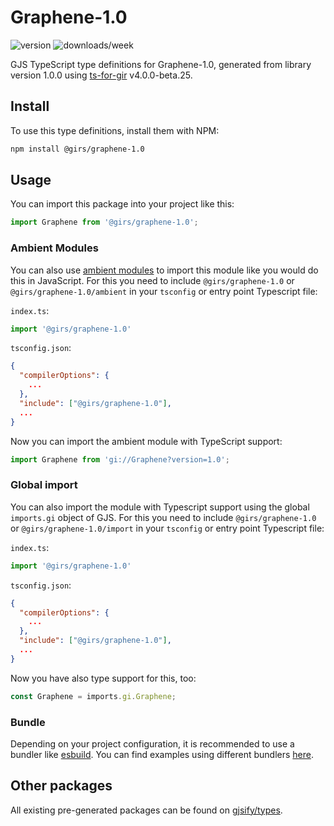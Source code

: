 
# Graphene-1.0

![version](https://img.shields.io/npm/v/@girs/graphene-1.0)
![downloads/week](https://img.shields.io/npm/dw/@girs/graphene-1.0)


GJS TypeScript type definitions for Graphene-1.0, generated from library version 1.0.0 using [ts-for-gir](https://github.com/gjsify/ts-for-gir) v4.0.0-beta.25.


## Install

To use this type definitions, install them with NPM:
```bash
npm install @girs/graphene-1.0
```

## Usage

You can import this package into your project like this:
```ts
import Graphene from '@girs/graphene-1.0';
```

### Ambient Modules

You can also use [ambient modules](https://github.com/gjsify/ts-for-gir/tree/main/packages/cli#ambient-modules) to import this module like you would do this in JavaScript.
For this you need to include `@girs/graphene-1.0` or `@girs/graphene-1.0/ambient` in your `tsconfig` or entry point Typescript file:

`index.ts`:
```ts
import '@girs/graphene-1.0'
```

`tsconfig.json`:
```json
{
  "compilerOptions": {
    ...
  },
  "include": ["@girs/graphene-1.0"],
  ...
}
```

Now you can import the ambient module with TypeScript support: 

```ts
import Graphene from 'gi://Graphene?version=1.0';
```

### Global import

You can also import the module with Typescript support using the global `imports.gi` object of GJS.
For this you need to include `@girs/graphene-1.0` or `@girs/graphene-1.0/import` in your `tsconfig` or entry point Typescript file:

`index.ts`:
```ts
import '@girs/graphene-1.0'
```

`tsconfig.json`:
```json
{
  "compilerOptions": {
    ...
  },
  "include": ["@girs/graphene-1.0"],
  ...
}
```

Now you have also type support for this, too:

```ts
const Graphene = imports.gi.Graphene;
```

### Bundle

Depending on your project configuration, it is recommended to use a bundler like [esbuild](https://esbuild.github.io/). You can find examples using different bundlers [here](https://github.com/gjsify/ts-for-gir/tree/main/examples).

## Other packages

All existing pre-generated packages can be found on [gjsify/types](https://github.com/gjsify/types).


